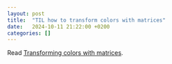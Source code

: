 ```yaml
---
layout: post
title:  "TIL how to transform colors with matrices"
date:   2024-10-11 21:22:00 +0200
categories: []
---
```

Read [Transforming colors with matrices](https://lisyarus.github.io/blog/posts/transforming-colors-with-matrices.html).
